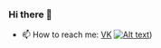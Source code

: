 ### Hi there 👋
- 📫 How to reach me:
[VK](https://vk.com/id46453265)
[![Alt text](https://e1.pngegg.com/pngimages/307/291/png-clipart-flat-gradient-social-media-icons-vk-256x256x32-vk-logo.png/150x100)](https://vk.com/id46453265))

<!--
**1SergeyKorolev1/1SergeyKorolev1** is a ✨ _special_ ✨ repository because its `README.md` (this file) appears on your GitHub profile.

Here are some ideas to get you started:

- 🔭 I’m currently working on ...
- 🌱 I’m currently learning ...
- 👯 I’m looking to collaborate on ...
- 🤔 I’m looking for help with ...
- 💬 Ask me about ...
- 📫 How to reach me: ...
- 😄 Pronouns: ...
- ⚡ Fun fact: ...
-->
